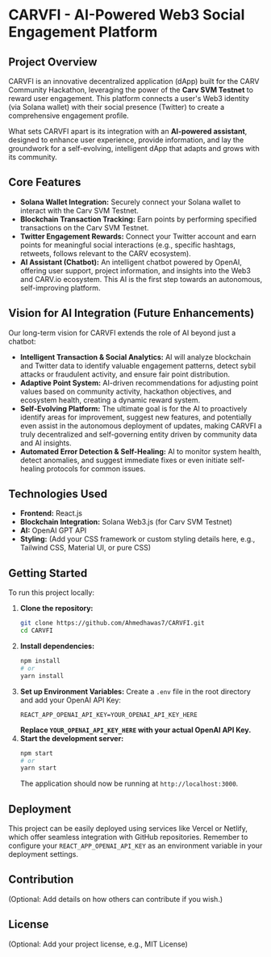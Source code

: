 # CARVFI - AI-Powered Web3 Social Engagement Platform

## Project Overview

CARVFI is an innovative decentralized application (dApp) built for the CARV Community Hackathon, leveraging the power of the **Carv SVM Testnet** to reward user engagement. This platform connects a user's Web3 identity (via Solana wallet) with their social presence (Twitter) to create a comprehensive engagement profile.

What sets CARVFI apart is its integration with an **AI-powered assistant**, designed to enhance user experience, provide information, and lay the groundwork for a self-evolving, intelligent dApp that adapts and grows with its community.

## Core Features

*   **Solana Wallet Integration:** Securely connect your Solana wallet to interact with the Carv SVM Testnet.
*   **Blockchain Transaction Tracking:** Earn points by performing specified transactions on the Carv SVM Testnet.
*   **Twitter Engagement Rewards:** Connect your Twitter account and earn points for meaningful social interactions (e.g., specific hashtags, retweets, follows relevant to the CARV ecosystem).
*   **AI Assistant (Chatbot):** An intelligent chatbot powered by OpenAI, offering user support, project information, and insights into the Web3 and CARV.io ecosystem. This AI is the first step towards an autonomous, self-improving platform.

## Vision for AI Integration (Future Enhancements)

Our long-term vision for CARVFI extends the role of AI beyond just a chatbot:

*   **Intelligent Transaction & Social Analytics:** AI will analyze blockchain and Twitter data to identify valuable engagement patterns, detect sybil attacks or fraudulent activity, and ensure fair point distribution.
*   **Adaptive Point System:** AI-driven recommendations for adjusting point values based on community activity, hackathon objectives, and ecosystem health, creating a dynamic reward system.
*   **Self-Evolving Platform:** The ultimate goal is for the AI to proactively identify areas for improvement, suggest new features, and potentially even assist in the autonomous deployment of updates, making CARVFI a truly decentralized and self-governing entity driven by community data and AI insights.
*   **Automated Error Detection & Self-Healing:** AI to monitor system health, detect anomalies, and suggest immediate fixes or even initiate self-healing protocols for common issues.

## Technologies Used

*   **Frontend:** React.js
*   **Blockchain Integration:** Solana Web3.js (for Carv SVM Testnet)
*   **AI:** OpenAI GPT API
*   **Styling:** (Add your CSS framework or custom styling details here, e.g., Tailwind CSS, Material UI, or pure CSS)

## Getting Started

To run this project locally:

1.  **Clone the repository:**
    ```bash
    git clone https://github.com/Ahmedhawas7/CARVFI.git
    cd CARVFI
    ```
2.  **Install dependencies:**
    ```bash
    npm install
    # or
    yarn install
    ```
3.  **Set up Environment Variables:**
    Create a `.env` file in the root directory and add your OpenAI API Key:
    ```
    REACT_APP_OPENAI_API_KEY=YOUR_OPENAI_API_KEY_HERE
    ```
    **Replace `YOUR_OPENAI_API_KEY_HERE` with your actual OpenAI API Key.**
4.  **Start the development server:**
    ```bash
    npm start
    # or
    yarn start
    ```
    The application should now be running at `http://localhost:3000`.

## Deployment

This project can be easily deployed using services like Vercel or Netlify, which offer seamless integration with GitHub repositories. Remember to configure your `REACT_APP_OPENAI_API_KEY` as an environment variable in your deployment settings.

## Contribution

(Optional: Add details on how others can contribute if you wish.)

## License

(Optional: Add your project license, e.g., MIT License)
